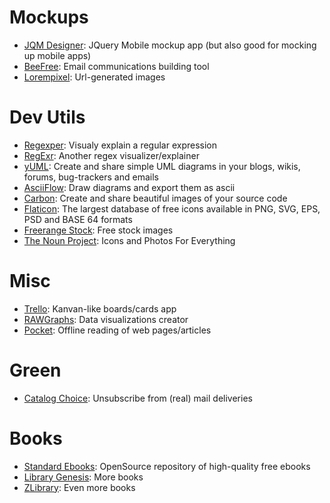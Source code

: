 # Mockups

- [JQM Designer](http://jqmdesigner.appspot.com): JQuery Mobile mockup app (but also good for mocking up mobile apps)
- [BeeFree](https://beefree.io): Email communications building tool
- [Lorempixel](http://lorempixel.com/): Url-generated images

# Dev Utils

- [Regexper](http://www.regexper.com): Visualy explain a regular expression
- [RegExr](http://regexr.com): Another regex visualizer/explainer
- [yUML](http://yuml.me): Create and share simple UML diagrams in your blogs, wikis, forums, bug-trackers and emails
- [AsciiFlow](https://asciiflow.com/): Draw diagrams and export them as ascii
- [Carbon](https://carbon.now.sh): Create and share beautiful images of your source code
- [Flaticon](https://www.flaticon.com/): The largest database of free icons available in PNG, SVG, EPS, PSD and BASE 64 formats
- [Freerange Stock](https://freerangestock.com/): Free stock images
- [The Noun Project](https://thenounproject.com): Icons and Photos For Everything

# Misc

- [Trello](https://trello.com): Kanvan-like boards/cards app
- [RAWGraphs](https://rawgraphs.io): Data visualizations creator
- [Pocket](https://getpocket.com): Offline reading of web pages/articles

# Green

- [Catalog Choice](https://nyc.catalogchoice.org): Unsubscribe from (real) mail deliveries

# Books

- [Standard Ebooks](https://standardebooks.org): OpenSource repository of high-quality free ebooks
- [Library Genesis](http://gen.lib.rus.ec): More books
- [ZLibrary](https://b-ok.cc): Even more books
